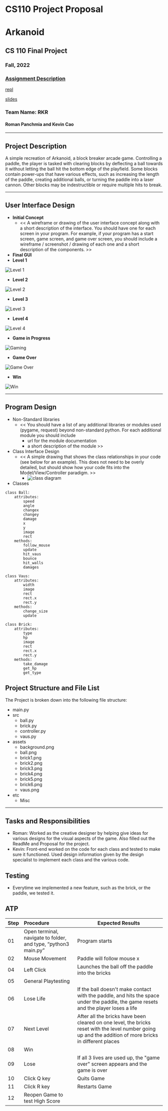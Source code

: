 # CS110 Project Proposal

# Arkanoid

## CS 110 Final Project

### Fall, 2022

### [Assignment Description](https://docs.google.com/document/d/1H4R6yLL7som1lglyXWZ04RvTp_RvRFCCBn6sqv-82ps/edit?usp=sharing)

[repl](https://replit.com/join/udspqfxicu-romanpanchmia)

[slides](https://docs.google.com/presentation/d/1VBqLj7K3Fp3bzePjnTa2nCsM4RtaFZeKUjmoy5pQx8g/edit?usp=sharing)

### Team Name: RKR

#### Roman Panchmia and Kevin Cao

---

## Project Description

A simple recreation of Arkanoid, a block breaker arcade game. Controlling a paddle, the player is tasked with clearing blocks by deflecting a ball towards it without letting the ball hit the bottom edge of the playfield. Some blocks contain power-ups that have various effects, such as increasing the length of the paddle, creating additional balls, or turning the paddle into a laser cannon. Other blocks may be indestructible or require multiple hits to break.

---

## User Interface Design

- **Initial Concept**
  - << A wireframe or drawing of the user interface concept along with a short description of the interface. You should have one for each screen in your program. For example, if your program has a start screen, game screen, and game over screen, you should include a wireframe / screenshot / drawing of each one and a short description of the components. >>
- **Final GUI**
- **Level 1**

![Level 1](/etc/level_1.png)
- **Level 2**

![Level 2](/etc/level_2.png)
- **Level 3**

![Level 3](/etc/level_3.png)
- **Level 4**

![Level 4](/etc/level_4.png)
- **Game in Progress**

![Gaming](/etc/gaming.png)
- **Game Over**

![Game Over](/etc/game_over.png)
- **Win**

![Win](/etc/win.png)

---

## Program Design

- Non-Standard libraries
  - << You should have a list of any additional libraries or modules used (pygame, request) beyond non-standard python.
    For each additional module you should include
    - url for the module documentation
    - a short description of the module >>
- Class Interface Design
  - << A simple drawing that shows the class relationships in your code (see below for an example). This does not need to be overly detailed, but should show how your code fits into the Model/View/Controller paradigm. >>
    - ![class diagram](assets/class_diagram.jpg)
- Classes

```
class Ball:
    attributes:
        speed
        angle
        changex
        changey
        damage
        x
        y
        image
        rect
    methods:
        follow_mouse
        update
        hit_vaus
        bounce
        hit_walls
        damages
```

```
class Vaus:
    attributes:
        width
        image
        rect
        rect.x
        rect.y
    methods:
        change_size
        update
```

```
class Brick:
    attributes:
        type
        hp
        image
        rect
        rect.x
        rect.y
    methods:
        take_damage
        get_hp
        get_type
```

## Project Structure and File List

The Project is broken down into the following file structure:

- main.py
- src
  - ball.py
  - brick.py
  - controller.py
  - vaus.py
- assets
  - background.png
  - ball.png
  - brick1.png
  - brick2.png
  - brick3.png
  - brick4.png
  - brick5.png
  - brick6.png
  - vaus.png
- etc
  - Misc

---

## Tasks and Responsibilities

- Roman: Worked as the creative designer by helping give ideas for various designs for the visual aspects of the game. Also filled out the ReadMe and Proposal for the project.
- Kevin: Front-end worked on the code for each class and tested to make sure it functioned. Used design information given by the design specialist to implement each class and the various code.

## Testing

- Everytime we implemented a new feature, such as the brick, or the paddle, we tested it.

## ATP

| Step | Procedure                                                      | Expected Results                                                                                                                                         |
| :--- | :------------------------------------------------------------- | -------------------------------------------------------------------------------------------------------------------------------------------------------- |
| 01   | Open terminal, navigate to folder, and type, “python3 main.py” | Program starts                                                                                                                                           |
| 02   | Mouse Movement                                                 | Paddle will follow mouse x                                                                                                                               |
| 04   | Left Click                                                     | Launches the ball off the paddle into the bricks                                                                                                         |
| 05   | General Playtesting                                            |                                                                                                                                                          |
| 06   | Lose Life                                                      | If the ball doesn't make contact with the paddle, and hits the space under the paddle, the game resets and the player loses a life                       |
| 07   | Next Level                                                     | After all the bricks have been cleared on one level, the bricks reset with the level number going up and the addition of more bricks in different places |
| 08   | Win                                                            |                                                                                                                                                          |
| 09   | Lose                                                           | If all 3 lives are used up, the "game over" screen appears and the game is over                                                                          |
| 10   | Click Q key                                                    | Quits Game                                                                                                                                               |
| 11   | Click R key                                                    | Restarts Game                                                                                                                                            |
| 12   | Reopen Game to test High Score                                 |                                                                                                                                                          |

